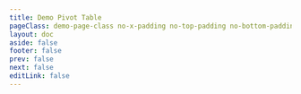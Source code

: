 ```yaml
---
title: Demo Pivot Table
pageClass: demo-page-class no-x-padding no-top-padding no-bottom-padding
layout: doc
aside: false
footer: false
prev: false
next: false
editLink: false
---
```


<script setup>
import { useData } from 'vitepress'
const { isDark } = useData()
</script>

<ClientOnly>
<iframe :src="`https://pro.rv-grid.com/demo/pivot?view=preview&theme=${isDark ? 'dark' : 'light'}`"
     style="width:100%; height: calc(100vh - 80px); border:0; border-radius: 4px; overflow:hidden;"
     title="Pivot Table"
   ></iframe>
</ClientOnly>